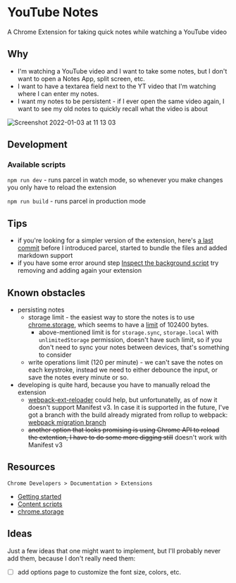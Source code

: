 # YouTube Notes

A Chrome Extension for taking quick notes while watching a YouTube video

## Why

- I'm watching a YouTube video and I want to take some notes, but I don't want to open a Notes App, split screen, etc. 
- I want to have a textarea field next to the YT video that I'm watching where I can enter my notes.
- I want my notes to be persistent - if I ever open the same video again, I want to see my old notes to quickly recall what the video is about

![Screenshot 2022-01-03 at 11 13 03](https://user-images.githubusercontent.com/58401630/147919353-9de8ed4e-3bfc-42db-be9c-23cdaa93a877.png)

## Development

### Available scripts
`npm run dev` - runs parcel in watch mode, so whenever you make changes you only have to reload the extension

`npm run build` - runs parcel in production mode

## Tips 
- if you're looking for a simpler version of the extension, here's [a last commit](https://github.com/sitek94/youtube-notes/tree/d577812d6a0963c19b861ffc3e15a42d51aa63f0) before I introduced parcel, started to bundle the files and added markdown support
- if you have some error around step [Inspect the background script](https://developer.chrome.com/docs/extensions/mv3/getstarted/#inspect-background)
  try removing and adding again your extension

## Known obstacles

- persisting notes 
  - storage limit - the easiest way to store the notes is to use [chrome.storage](https://developer.chrome.com/docs/extensions/reference/storage/),
    which seems to have a [limit](https://developer.chrome.com/docs/extensions/reference/storage/#property-sync) of 102400 bytes.
    - above-mentioned limit is for `storage.sync`, `storage.local` with `unlimitedStorage` permission, doesn't have such limit, 
      so if you don't need to sync your notes between devices, that's something to consider
  - write operations limit (120 per minute) - we can't save the notes on each keystroke, instead we need to either debounce
    the input, or save the notes every minute or so.
- developing is quite hard, because you have to manually reload the extension 
  - [webpack-ext-reloader](https://github.com/SimplifyJobs/webpack-ext-reloader) could help, but unfortunatelly, as of now it doesn't support Manifest v3. In case it is supported in the future, I've got a branch with the build already migrated from rollup to webpack: [webpack migration branch](https://github.com/sitek94/youtube-notes/tree/webpack)
  - ~~another option that looks promising is using Chrome API to reload the extention, I have to do some more digging still~~ doesn't work with Manifest v3

## Resources

`Chrome Developers > Documentation > Extensions`

- [Getting started](https://developer.chrome.com/docs/extensions/mv3/getstarted/)
- [Content scripts](https://developer.chrome.com/docs/extensions/mv3/content_scripts/#functionality)
- [chrome.storage](https://developer.chrome.com/docs/extensions/reference/storage/)

## Ideas 

Just a few ideas that one might want to implement, but I'll probably never add them, because I don't really 
need them:

- [ ] add options page to customize the font size, colors, etc.
